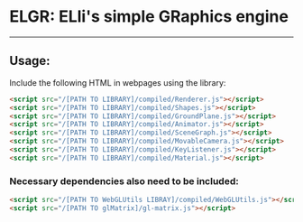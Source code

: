 # ELGR: ELli's simple GRaphics engine

---

## Usage:

Include the following HTML in webpages using the library:

```HTML
<script src="/[PATH TO LIBRARY]/compiled/Renderer.js"></script>
<script src="/[PATH TO LIBRARY]/compiled/Shapes.js"></script>
<script src="/[PATH TO LIBRARY]/compiled/GroundPlane.js"></script>
<script src="/[PATH TO LIBRARY]/compiled/Animator.js"></script>
<script src="/[PATH TO LIBRARY]/compiled/SceneGraph.js"></script>
<script src="/[PATH TO LIBRARY]/compiled/MovableCamera.js"></script>
<script src="/[PATH TO LIBRARY]/compiled/KeyListener.js"></script>
<script src="/[PATH TO LIBRARY]/compiled/Material.js"></script>
```

### Necessary dependencies also need to be included:

```HTML
<script src="/[PATH TO WebGLUtils LIBRAY]/compiled/WebGLUtils.js"></script>
<script src="/[PATH TO glMatrix]/gl-matrix.js"></script>
```

